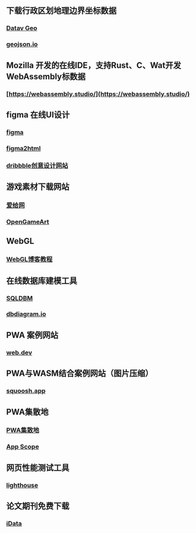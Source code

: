 ## 下载行政区划地理边界坐标数据

### [Datav Geo](http://datav.aliyun.com/tools/atlas/#&lat=33.521903996156105&lng=104.29849999999999&zoom=4)

### [geojson.io](http://geojson.io)


## Mozilla 开发的在线IDE，支持Rust、C、Wat开发WebAssembly标数据

### [https://webassembly.studio/](https://webassembly.studio/)


## figma  在线UI设计

### [figma](https://www.figma.com)
### [figma2html](https://ui-kit.co/figma2html)
### [dribbble创意设计网站](https://dribbble.com/)

## 游戏素材下载网站

### [爱给网](http://www.aigei.com/)
### [OpenGameArt](https://opengameart.org)

## WebGL
### [WebGL博客教程](http://www.yanhuangxueyuan.com/)

## 在线数据库建模工具
### [SQLDBM](https://sqldbm.com/Home/)
### [dbdiagram.io](https://dbdiagram.io/)

## PWA 案例网站
### [web.dev](https://web.dev/)
## PWA与WASM结合案例网站（图片压缩）
### [ squoosh.app](https://squoosh.app/)
## PWA集散地
### [PWA集散地](https://pwapp.net/)
### [App Scope](https://appsco.pe/)

## 网页性能测试工具
### [lighthouse](https://github.com/GoogleChrome/lighthouse)

## 论文期刊免费下载
### [iData](https://www.cn-ki.net/)

